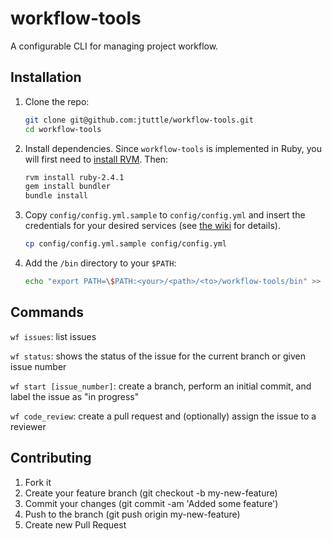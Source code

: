 # workflow-tools
A configurable CLI for managing project workflow.

## Installation

1. Clone the repo:

    ```bash
    git clone git@github.com:jtuttle/workflow-tools.git
    cd workflow-tools
    ```

1. Install dependencies. Since `workflow-tools` is implemented in Ruby, you will first need to [install RVM](https://rvm.io/rvm/install). Then:

    ```bash
    rvm install ruby-2.4.1
    gem install bundler
    bundle install
    ```

1. Copy `config/config.yml.sample` to `config/config.yml` and insert the credentials for your desired services (see [the wiki](https://github.com/jtuttle/workflow-tools/wiki) for details).

    ```bash
    cp config/config.yml.sample config/config.yml
    ```

1. Add the `/bin` directory to your `$PATH`:

    ```bash
    echo "export PATH=\$PATH:<your>/<path>/<to>/workflow-tools/bin" >> ~/.profile
    ```

## Commands

`wf issues`: list issues

`wf status`: shows the status of the issue for the current branch or given issue number

`wf start [issue_number]`: create a branch, perform an initial commit, and label the issue as "in progress"

`wf code_review`: create a pull request and (optionally) assign the issue to a reviewer

## Contributing

1. Fork it
1. Create your feature branch (git checkout -b my-new-feature)
1. Commit your changes (git commit -am 'Added some feature')
1. Push to the branch (git push origin my-new-feature)
1. Create new Pull Request